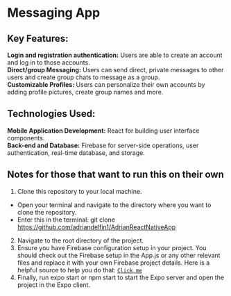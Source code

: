 # Messaging App

## Key Features: 
**Login and registration authentication:** Users are able to create an account and log in to those accounts.  
**Direct/group Messaging:** Users can send direct, private messages to other users and create group chats to message as a group.    
**Customizable Profiles:** Users can personalize their own accounts by adding profile pictures, create group names and more.  
## Technologies Used:
**Mobile Application Development:** React for building user interface components.  
**Back-end and Database:** Firebase for server-side operations, user authentication, real-time database, and storage.  
## Notes for those that want to run this on their own  
1. Clone this repository to your local machine.
  * Open your terminal and navigate to the directory where you want to clone the repository.
  * Enter this in the terminal: git clone https://github.com/adriandelfin1/AdrianReactNativeApp  
2. Navigate to the root directory of the project.  
3. Ensure you have Firebase configuration setup in your project. You should check out the Firebase setup in the App.js or any other relevant files and replace it with your own Firebase project details. Here is a helpful source to help you do that: [`Click me`](https://firebase.google.com/docs/web/setup)
4. Finally, run expo start or npm start to start the Expo server and open the project in the Expo client.  
